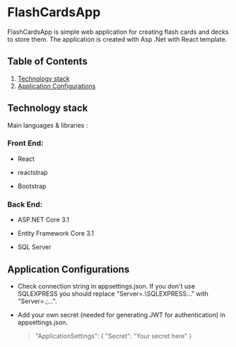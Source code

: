# FlashCardsApp

FlashCardsApp is simple web application for creating flash cards and decks to store them. The application is created with Asp .Net with React template. 

## Table of Contents
1. [Technology stack](https://github.com/miraDask/FlashCardsApp#technology-stack)
2. [Application Configurations](https://github.com/miraDask/FlashCardsApp#application-configurations)


## Technology stack

Main languages & libraries :

### Front End:

- React

- reactstrap

- Bootstrap


### Back End:

- ASP.NET Core 3.1

- Entity Framework Core 3.1

- SQL Server


## Application Configurations

- Check connection string in appsettings.json.
   If you don't use SQLEXPRESS you should replace "Server=.\\SQLEXPRESS..." with "Server=.;...".

- Add your own secret (needed for generating JWT for authentication) in appsettings.json. 
	>"ApplicationSettings": {
    >"Secret": "Your secret here"
    >}
